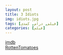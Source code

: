 ```yaml
---
layout: post
title: 3 Idiots
img: idiots.jpg
tags: [فیلم, درام, کمدی]
categories: [فیلم]
---
```


[imdb](https://www.imdb.com/title/tt1187043)  
[RottenTomatoes](https://www.rottentomatoes.com/m/3_idiots)
